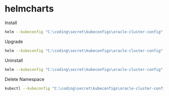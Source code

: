 # helmcharts

Install

```bash
helm --kubeconfig "C:\coding\secret\kubeconfigs\oracle-cluster-config" install squid .\ --namespace squid --create-namespace
```

Upgrade

```bash
helm --kubeconfig "C:\coding\secret\kubeconfigs\oracle-cluster-config" upgrade squid .\ --namespace squid
```

Uninstall

```bash
helm --kubeconfig "C:\coding\secret\kubeconfigs\oracle-cluster-config" uninstall squid --namespace squid
```

Delete Namespace

```bash
kubectl --kubeconfig "C:\coding\secret\kubeconfigs\oracle-cluster-config" delete namespace squid
```